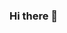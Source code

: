 ### Hi there 👋

<!--
**Hirozion/Hirozion** is a ✨ _special_ ✨ repository because its `README.md` (this file) appears on your GitHub profile.

Here are some ideas to get you started:

- test [TryHackMe_Profil](https://tryhackme.com/p/hirozion)

- 🔭 I’m currently working on ...
- 🌱 I’m currently learning ...
- 👯 I’m looking to collaborate on ...
- 🤔 I’m looking for help with ...
- 💬 Ask me about ...
- 📫 How to reach me: [TryHackMe_Profil](https://tryhackme.com/p/hirozion)
- 😄 Pronouns: ... he
- ⚡ Fun fact: ...
-->
